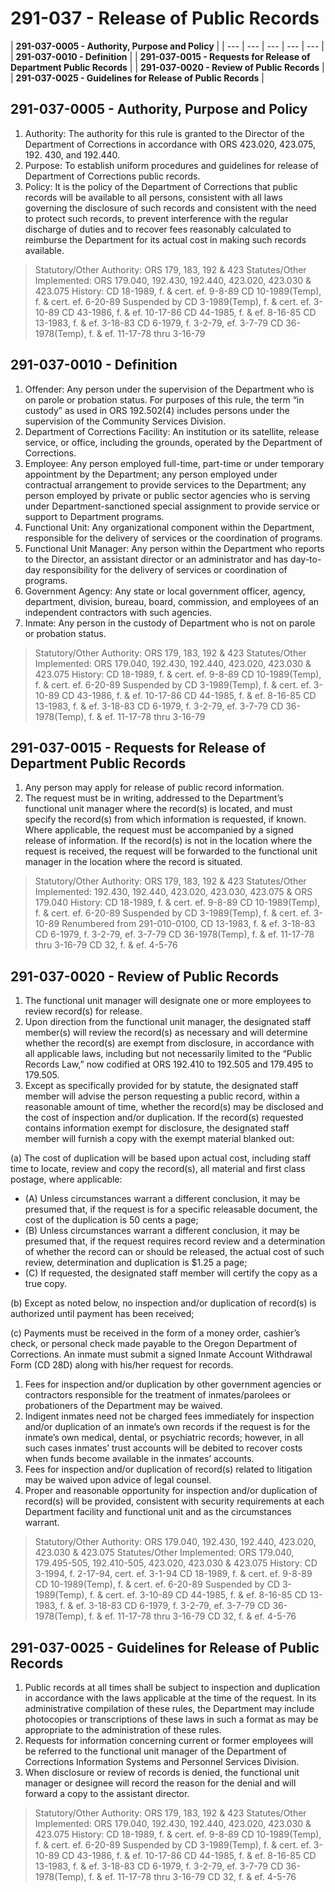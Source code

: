 # 291-037 - Release of Public Records

| **291-037-0005 - Authority, Purpose and Policy** |
| --- | --- | --- | --- | --- |
| **291-037-0010 - Definition** |
| **291-037-0015 - Requests for Release of Department Public Records** |
| **291-037-0020 - Review of Public Records** |
| **291-037-0025 - Guidelines for Release of Public Records** |

## 291-037-0005 - Authority, Purpose and Policy

1. Authority: The authority for this rule is granted to the Director of the Department of Corrections in accordance with ORS 423.020, 423.075, 192. 430, and 192.440.
2. Purpose: To establish uniform procedures and guidelines for release of Department of Corrections public records.
3. Policy: It is the policy of the Department of Corrections that public records will be available to all persons, consistent with all laws governing the disclosure of such records and consistent with the need to protect such records, to prevent interference with the regular discharge of duties and to recover fees reasonably calculated to reimburse the Department for its actual cost in making such records available.

> Statutory/Other Authority: ORS 179, 183, 192 & 423 Statutes/Other Implemented: ORS 179.040, 192.430, 192.440, 423.020, 423.030 & 423.075 History: CD 18-1989, f. & cert. ef. 9-8-89 CD 10-1989\(Temp\), f. & cert. ef. 6-20-89 Suspended by CD 3-1989\(Temp\), f. & cert. ef. 3-10-89 CD 43-1986, f. & ef. 10-17-86 CD 44-1985, f. & ef. 8-16-85 CD 13-1983, f. & ef. 3-18-83 CD 6-1979, f. 3-2-79, ef. 3-7-79 CD 36-1978\(Temp\), f. & ef. 11-17-78 thru 3-16-79

## 291-037-0010 - Definition

1. Offender: Any person under the supervision of the Department who is on parole or probation status. For purposes of this rule, the term “in custody” as used in ORS 192.502\(4\) includes persons under the supervision of the Community Services Division.
2. Department of Corrections Facility: An institution or its satellite, release service, or office, including the grounds, operated by the Department of Corrections.
3. Employee: Any person employed full-time, part-time or under temporary appointment by the Department; any person employed under contractual arrangement to provide services to the Department; any person employed by private or public sector agencies who is serving under Department-sanctioned special assignment to provide service or support to Department programs.
4. Functional Unit: Any organizational component within the Department, responsible for the delivery of services or the coordination of programs.
5. Functional Unit Manager: Any person within the Department who reports to the Director, an assistant director or an administrator and has day-to-day responsibility for the delivery of services or coordination of programs.
6. Government Agency: Any state or local government officer, agency, department, division, bureau, board, commission, and employees of an independent contractors with such agencies.
7. Inmate: Any person in the custody of Department who is not on parole or probation status.

> Statutory/Other Authority: ORS 179, 183, 192 & 423 Statutes/Other Implemented: ORS 179.040, 192.430, 192.440, 423.020, 423.030 & 423.075 History: CD 18-1989, f. & cert. ef. 9-8-89 CD 10-1989\(Temp\), f. & cert. ef. 6-20-89 Suspended by CD 3-1989\(Temp\), f. & cert. ef. 3-10-89 CD 43-1986, f. & ef. 10-17-86 CD 44-1985, f. & ef. 8-16-85 CD 13-1983, f. & ef. 3-18-83 CD 6-1979, f. 3-2-79, ef. 3-7-79 CD 36-1978\(Temp\), f. & ef. 11-17-78 thru 3-16-79

## 291-037-0015 - Requests for Release of Department Public Records

1. Any person may apply for release of public record information.
2. The request must be in writing, addressed to the Department’s functional unit manager where the record\(s\) is located, and must specify the record\(s\) from which information is requested, if known. Where applicable, the request must be accompanied by a signed release of information. If the record\(s\) is not in the location where the request is received, the request will be forwarded to the functional unit manager in the location where the record is situated.

> Statutory/Other Authority: ORS 179, 183, 192 & 423 Statutes/Other Implemented: 192.430, 192.440, 423.020, 423.030, 423.075 & ORS 179.040 History: CD 18-1989, f. & cert. ef. 9-8-89 CD 10-1989\(Temp\), f. & cert. ef. 6-20-89 Suspended by CD 3-1989\(Temp\), f. & cert. ef. 3-10-89 Renumbered from 291-010-0100, CD 13-1983, f. & ef. 3-18-83 CD 6-1979, f. 3-2-79, ef. 3-7-79 CD 36-1978\(Temp\), f. & ef. 11-17-78 thru 3-16-79 CD 32, f. & ef. 4-5-76

## 291-037-0020 - Review of Public Records

1. The functional unit manager will designate one or more employees to review record\(s\) for release.
2. Upon direction from the functional unit manager, the designated staff member\(s\) will review the record\(s\) as necessary and will determine whether the record\(s\) are exempt from disclosure, in accordance with all applicable laws, including but not necessarily limited to the “Public Records Law,” now codified at ORS 192.410 to 192.505 and 179.495 to 179.505.
3. Except as specifically provided for by statute, the designated staff member will advise the person requesting a public record, within a reasonable amount of time, whether the record\(s\) may be disclosed and the cost of inspection and/or duplication. If the record\(s\) requested contains information exempt for disclosure, the designated staff member will furnish a copy with the exempt material blanked out:

\(a\) The cost of duplication will be based upon actual cost, including staff time to locate, review and copy the record\(s\), all material and first class postage, where applicable:

* \(A\) Unless circumstances warrant a different conclusion, it may be presumed that, if the request is for a specific releasable document, the cost of the duplication is 50 cents a page;
* \(B\) Unless circumstances warrant a different conclusion, it may be presumed that, if the request requires record review and a determination of whether the record can or should be released, the actual cost of such review, determination and duplication is $1.25 a page;
* \(C\) If requested, the designated staff member will certify the copy as a true copy.

\(b\) Except as noted below, no inspection and/or duplication of record\(s\) is authorized until payment has been received;

\(c\) Payments must be received in the form of a money order, cashier’s check, or personal check made payable to the Oregon Department of Corrections. An inmate must submit a signed Inmate Account Withdrawal Form \(CD 28D\) along with his/her request for records.

1. Fees for inspection and/or duplication by other government agencies or contractors responsible for the treatment of inmates/parolees or probationers of the Department may be waived.
2. Indigent inmates need not be charged fees immediately for inspection and/or duplication of an inmate’s own records if the request is for the inmate’s own medical, dental, or psychiatric records; however, in all such cases inmates’ trust accounts will be debited to recover costs when funds become available in the inmates’ accounts.
3. Fees for inspection and/or duplication of record\(s\) related to litigation may be waived upon advice of legal counsel.
4. Proper and reasonable opportunity for inspection and/or duplication of record\(s\) will be provided, consistent with security requirements at each Department facility and functional unit and as the circumstances warrant.

> Statutory/Other Authority: ORS 179.040, 192.430, 192.440, 423.020, 423.030 & 423.075 Statutes/Other Implemented: ORS 179.040, 179.495-505, 192.410-505, 423.020, 423.030 & 423.075 History: CD 3-1994, f. 2-17-94, cert. ef. 3-1-94 CD 18-1989, f. & cert. ef. 9-8-89 CD 10-1989\(Temp\), f. & cert. ef. 6-20-89 Suspended by CD 3-1989\(Temp\), f. & cert. ef. 3-10-89 CD 44-1985, f. & ef. 8-16-85 CD 13-1983, f. & ef. 3-18-83 CD 6-1979, f. 3-2-79, ef. 3-7-79 CD 36-1978\(Temp\), f. & ef. 11-17-78 thru 3-16-79 CD 32, f. & ef. 4-5-76

## 291-037-0025 - Guidelines for Release of Public Records

1. Public records at all times shall be subject to inspection and duplication in accordance with the laws applicable at the time of the request. In its administrative compilation of these rules, the Department may include photocopies or transcriptions of these laws in such a format as may be appropriate to the administration of these rules.
2. Requests for information concerning current or former employees will be referred to the functional unit manager of the Department of Corrections Information Systems and Personnel Services Division.
3. When disclosure or review of records is denied, the functional unit manager or designee will record the reason for the denial and will forward a copy to the assistant director.

> Statutory/Other Authority: ORS 179, 183, 192 & 423 Statutes/Other Implemented: ORS 179.040, 192.430, 192.440, 423.020, 423.030 & 423.075 History: CD 18-1989, f. & cert. ef. 9-8-89 CD 10-1989\(Temp\), f. & cert. ef. 6-20-89 Suspended by CD 3-1989\(Temp\), f. & cert. ef. 3-10-89 CD 43-1986, f. & ef. 10-17-86 CD 44-1985, f. & ef. 8-16-85 CD 13-1983, f. & ef. 3-18-83 CD 6-1979, f. 3-2-79, ef. 3-7-79 CD 36-1978\(Temp\), f. & ef. 11-17-78 thru 3-16-79 CD 32, f. & ef. 4-5-76

